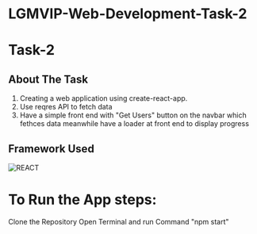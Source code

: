# LGMVIP-Web-Development-Task-2

# Task-2

## About The Task
1. Creating a web application using create-react-app.
2. Use reqres API to fetch data
3. Have a simple front end with "Get Users" button on the navbar which fethces data meanwhile have a loader at front end to display progress

## Framework Used

![REACT](https://img.shields.io/badge/react%20-%23323330.svg?&style=for-the-badge&logo=javascript&logoColor=%23F7DF1E)

# To Run the App steps:

Clone the Repository
Open Terminal and run Command "npm start"
